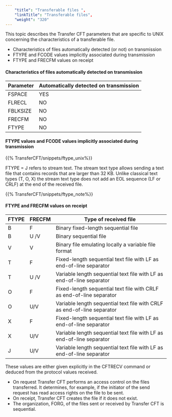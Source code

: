 ```yaml
---
    "title": "Transferable files ",
    "linkTitle": "Transferable files",
    "weight": "320"
---
```

This
topic describes the Transfer
CFT parameters that are specific to UNIX concerning the characteristics of a transferable file.

- Characteristics of files automatically detected (or not) on transmission
- FTYPE and FCODE values implicitly
    associated during transmission
- FTYPE and FRECFM values on receipt

#### Characteristics of files automatically detected on transmission


| Parameter  | Automatically detected on transmission  |
| --- | --- |
| FSPACE  | YES  |
| FLRECL  | NO |
| FBLKSIZE  | NO  |
| FRECFM  | NO |
| FTYPE  | NO |


#### FTYPE values and FCODE values implicitly associated during transmission

{{% TransferCFT/snippets/ftype_unix%}}

FTYPE = J refers to stream text. The stream text type allows sending a text file that contains records that are larger than 32 KB. Unlike classical text types (T, O, X) the stream text type does not add an EOL sequence (LF or CRLF) at the end of the received file.

{{% TransferCFT/snippets/ftype_note%}}

#### FTYPE and FRECFM values on receipt


| FTYPE  | FRECFM  | Type of received file  |
| --- | --- | --- |
| B  | F  | Binary fixed-length sequential file  |
| B  | U /V | Binary sequential file  |
| V  | V  | Binary file emulating locally a variable file format  |
| T  | F  | Fixed-length sequential text file with LF as end-of-line separator  |
| T  | U /V  | Variable length sequential text file with LF as end-of-line separator  |
| O  | F  | Fixed-length sequential text file with CRLF as end-of-line separator  |
| O  | U/V  | Variable length sequential text file with CRLF as end-of-line separator  |
| X  | F  | Fixed-length sequential text file with LF as end-of-line separator  |
| X  | U/V  | Variable length sequential text file with LF as end-of-line separator  |
| J  | U/V  | Variable length sequential text file with LF as end-of-line separator  |


These values are either given explicitly in the CFTRECV command or deduced
from the protocol values received.

- On request Transfer CFT performs an access control on the files transferred.
    It determines, for example, if the initiator of the send request has read
    access rights on the file to be sent.
- On receipt, Transfer CFT creates the file if it does not exist.
- The organization, FORG, of the files sent or received by Transfer CFT
    is sequential.
